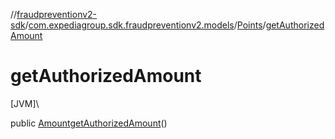 //[fraudpreventionv2-sdk](../../../index.md)/[com.expediagroup.sdk.fraudpreventionv2.models](../index.md)/[Points](index.md)/[getAuthorizedAmount](get-authorized-amount.md)

# getAuthorizedAmount

[JVM]\

public [Amount](../-amount/index.md)[getAuthorizedAmount](get-authorized-amount.md)()
